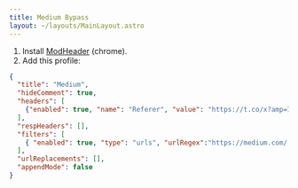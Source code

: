 ```yaml
---
title: Medium Bypass
layout: ~/layouts/MainLayout.astro
---
```


1. Install [ModHeader](https://chrome.google.com/webstore/detail/modheader/idgpnmonknjnojddfkpgkljpfnnfcklj) (chrome).
2. Add this profile:

```json
{
  "title": "Medium",
  "hideComment": true,
  "headers": [
    {"enabled": true, "name": "Referer", "value": "https://t.co/x?amp=1", "comment": "" }
  ],
  "respHeaders": [],
  "filters": [
    { "enabled": true, "type": "urls", "urlRegex":"https://medium.com/.*" }
  ],
  "urlReplacements": [],
  "appendMode": false
}
```